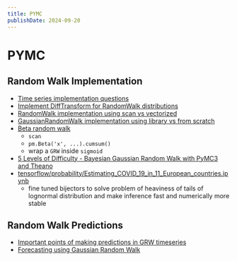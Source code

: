 ```yaml
---
title: PYMC
publishDate: 2024-09-20
---
```


# PYMC

## Random Walk Implementation

- [Time series implementation questions](https://discourse.pymc.io/t/time-series-implementation-questions/10653/1)
- [Implement DiffTransform for RandomWalk distributions](https://github.com/pymc-devs/pymc/issues/6098)
- [RandomWalk implementation using scan vs vectorized](https://gist.github.com/ricardoV94/2167ab7214affef47a86582141205bf5)
- [GaussianRandomWalk implementation using library vs from scratch](https://gist.github.com/AustinRochford/a99a6951e2c4e167b3173cb2afd4e5ea)
- [Beta random walk](https://discourse.pymc.io/t/beta-random-walk/6006)
  - `scan`
  - `pm.Beta('x', ...).cumsum()`
  - wrap a `GRW` inside `sigmoid`
- [5 Levels of Difficulty - Bayesian Gaussian Random Walk with PyMC3 and Theano](https://github.com/luisroque/bayesian_time_series/blob/main/5%20Levels%20of%20Difficulty%20-%20Bayesian%20Gaussian%20Random%20Walk%20with%20PyMC3%20and%20Theano.ipynb)
- [tensorflow/probability/Estimating_COVID_19_in_11_European_countries.ipynb](https://github.com/tensorflow/probability/blob/main/tensorflow_probability/examples/jupyter_notebooks/Estimating_COVID_19_in_11_European_countries.ipynb)
  - fine tuned bijectors to solve problem of heaviness of tails of lognormal distribution and make inference fast and numerically more stable

## Random Walk Predictions

- [Important points of making predictions in GRW timeseries](https://discourse.pymc.io/t/sample-posterior-predicitve-not-catching-shape-of-new-data/10179/10)
- [Forecasting using Gaussian Random Walk](https://discourse.pymc.io/t/forecasting-using-gaussian-random-walk/10565)
